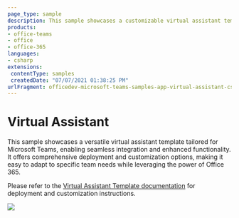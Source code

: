 ```yaml
---
page_type: sample
description: This sample showcases a customizable virtual assistant template that integrates seamlessly with Microsoft Teams.
products:
- office-teams
- office
- office-365
languages:
- csharp
extensions:
 contentType: samples
 createdDate: "07/07/2021 01:38:25 PM"
urlFragment: officedev-microsoft-teams-samples-app-virtual-assistant-csharp
---
```


# Virtual Assistant

This sample showcases a versatile virtual assistant template tailored for Microsoft Teams, enabling seamless integration and enhanced functionality. It offers comprehensive deployment and customization options, making it easy to adapt to specific team needs while leveraging the power of Office 365.

Please refer to the [Virtual Assistant Template documentation](https://microsoft.github.io/botframework-solutions/virtual-assistant/tutorials/create-assistant/csharp/1-intro/) for deployment and customization instructions.



<img src="https://pnptelemetry.azurewebsites.net/microsoft-teams-samples/samples/app-virtual-assistant-csharp" />